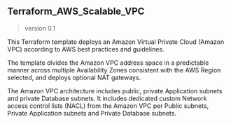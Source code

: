 ## Terraform_AWS_Scalable_VPC
> version 0.1

This Terraform template deploys an Amazon Virtual Private Cloud (Amazon VPC) according to AWS best practices and guidelines.

The template divides the Amazon VPC address space in a predictable manner across multiple Availability Zones consistent with the AWS Region selected, and deploys optional NAT gateways.

The Amazon VPC architecture includes public, private Application subnets and private Database subnets. It includes dedicated custom Network access control lists (NACL) from the Amazon VPC per Public subnets, Private Application subnets and Private Database subnets.
